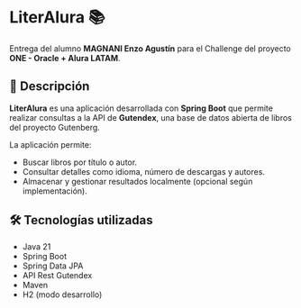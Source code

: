 # LiterAlura 📚

Entrega del alumno **MAGNANI Enzo Agustín** para el Challenge del proyecto **ONE - Oracle + Alura LATAM**.

## 🧩 Descripción

**LiterAlura** es una aplicación desarrollada con **Spring Boot** que permite realizar consultas a la API de **Gutendex**, una base de datos abierta de libros del proyecto Gutenberg.

La aplicación permite:
- Buscar libros por título o autor.
- Consultar detalles como idioma, número de descargas y autores.
- Almacenar y gestionar resultados localmente (opcional según implementación).

## 🛠️ Tecnologías utilizadas

- Java 21
- Spring Boot
- Spring Data JPA
- API Rest Gutendex
- Maven
- H2 (modo desarrollo)
